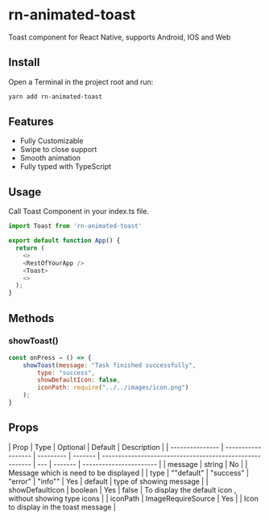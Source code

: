 # rn-animated-toast

Toast component for React Native, supports Android, IOS and Web

## Install

Open a Terminal in the project root and run:

```sh
yarn add rn-animated-toast
```

## Features

- Fully Customizable
- Swipe to close support
- Smooth animation
- Fully typed with TypeScript

## Usage

Call Toast Component in your index.ts file.

```js
import Toast from 'rn-animated-toast'

export default function App() {
  return (
    <>
    <RestOfYourApp />
    <Toast>
    <>
  );
}
```

## Methods

### showToast()

```js
const onPress = () => {
    showToast(message: "Task finished successfully",
        type: "success",
        showDefaultIcon: false,
        iconPath: require("../../images/icon.png")
    );
}
```

## Props

| Prop            | Type               | Optional  | Default | Description                                              |
| --------------- | ------------------ | --------- | ------- | -------------------------------------------------------- | --- | ------- | ----------------------- |
| message         | string             | No        |         | Message which is need to be displayed                    |
| type            | ""default"         | "success" | "error" | "info""                                                  | Yes | default | type of showing message |
| showDefaultIcon | boolean            | Yes       | false   | To display the default icon , without showing type icons |
| iconPath        | ImageRequireSource | Yes       |         | Icon to display in the toast message                     |
